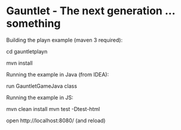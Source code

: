 Gauntlet - The next generation ... something
=============================================

Building the playn example (maven 3 required):

cd gauntletplayn

mvn install

Running the example in Java (from IDEA):

run GauntletGameJava class

Running the example in JS:

mvn clean install
mvn test -Dtest-html

open http://localhost:8080/ (and reload)

